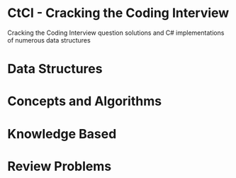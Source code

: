# CtCI - Cracking the Coding Interview
Cracking the Coding Interview question solutions and C# implementations of numerous data structures

# Data Structures

# Concepts and Algorithms

# Knowledge Based

# Review Problems
